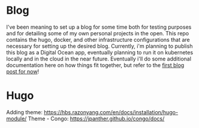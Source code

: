 # Blog

I've been meaning to set up a blog for some time both for testing purposes and for detailing some of my own personal projects in the open. This repo contains the hugo, docker, and other infrastructure configurations that are necessary for setting up the desired blog. Currently, i'm planning to publish this blog as a Digital Ocean app, eventually planning to run it on kubernetes locally and in the cloud in the near future. Eventually i'll do some additional documentation here on how things fit together, but refer to the [first blog post for now](https://smerc.dev/posts/22/04/blog-explanation/)!


# Hugo

Adding theme: https://hbs.razonyang.com/en/docs/installation/hugo-module/
Theme - Congo: https://jpanther.github.io/congo/docs/
